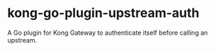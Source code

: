 # kong-go-plugin-upstream-auth
A Go plugin for Kong Gateway to authenticate itself before calling an upstream.
